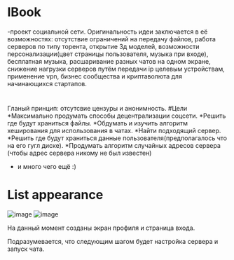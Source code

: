 # IBook
-проект социальной сети. Оригинальность идеи заключается в её возможностях: отсутствие ограничений на передачу файлов, работа серверов по типу торента, открытие 3д моделей, возможности персонализации(цвет страницы пользователя, музыка при входе), бесплатная музыка, расшаривание разных чатов на одном экране, снижение нагрузки серверов путём передачи ip целевым устройствам, применение vpn, бизнес сообщества и криптаволюта для начинающихся стартапов.
#
Гланый принцип: отсутсвие цензуры и анонимность.
#Цели
*Максимально продумать способы децентрализации соцсети.
*Решить где будут храниться файлы.
*Обдумать и изучить алгоритм хеширования для использования в чатах.
*Найти подходящий сервер.
*Решить где будут храниться данные пользователя(предполагалось что на его гугл диске).
*Продумать алгоритм случайных адресов сервера (чтобы адрес сервера никому не был известен)
* и много чего ещё :)
# List appearance
![image](https://user-images.githubusercontent.com/84613812/147424007-99e6e753-cf5d-417a-910e-e0d90f2d64e0.png)
![image](https://user-images.githubusercontent.com/84613812/147424028-71d97ad4-4d04-4135-ab42-2411e161ea26.png)

На данный момент созданы экран профиля и страница входа.

Подразумевается, что следующим шагом будет настройка сервера и запуск чата.
